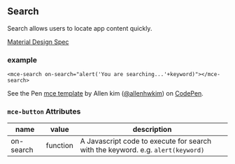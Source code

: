 <a name="Search"></a>

## Search
Search allows users to locate app content quickly.

[Material Design Spec](https://material.io/guidelines/patterns/search.html#search-in-app-search)

### example
```
<mce-search on-search="alert('You are searching...'+keyword)"></mce-search>
```

<p datmce-height="300" datmce-theme-id="32189" datmce-slug-hash="BJmaeb" datmce-default-tab="html,result" datmce-user="allenhwkim" datmce-embed-version="2" datmce-pen-title="mce template" class="codepen">See the Pen <a href="https://codepen.io/allenhwkim/pen/PEJKKo/">mce template</a> by Allen kim (<a href="https://codepen.io/allenhwkim">@allenhwkim</a>) on <a href="https://codepen.io">CodePen</a>.</p>
<script async src="https://production-assets.codepen.io/assets/embed/ei.js"></script>


### `mce-button` Attributes 
 |name|value|description|
 |---|---|---|
 |on-search|function| A Javascript code to execute for search with the keyword. e.g. `alert(keyword)`

